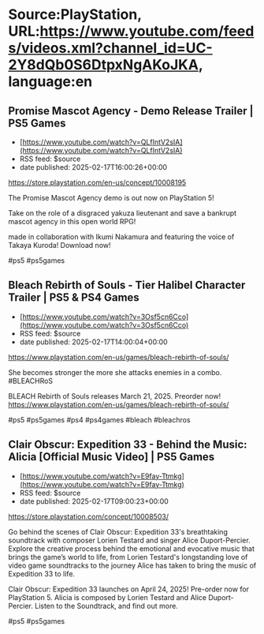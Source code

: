 # Source:PlayStation, URL:https://www.youtube.com/feeds/videos.xml?channel_id=UC-2Y8dQb0S6DtpxNgAKoJKA, language:en

## Promise Mascot Agency - Demo Release Trailer | PS5 Games
 - [https://www.youtube.com/watch?v=QLfIntV2sIA](https://www.youtube.com/watch?v=QLfIntV2sIA)
 - RSS feed: $source
 - date published: 2025-02-17T16:00:26+00:00

https://store.playstation.com/en-us/concept/10008195

The Promise Mascot Agency demo is out now on PlayStation 5!

Take on the role of a disgraced yakuza lieutenant and save a bankrupt mascot agency in this open world RPG!

made in collaboration with Ikumi Nakamura and featuring the voice of Takaya Kuroda! Download now!

#ps5 #ps5games

## Bleach Rebirth of Souls - Tier Halibel Character Trailer | PS5 & PS4 Games
 - [https://www.youtube.com/watch?v=3Osf5cn6Cco](https://www.youtube.com/watch?v=3Osf5cn6Cco)
 - RSS feed: $source
 - date published: 2025-02-17T14:00:04+00:00

https://www.playstation.com/en-us/games/bleach-rebirth-of-souls/

She becomes stronger the more she attacks enemies in a combo.
#BLEACHRoS

BLEACH Rebirth of Souls releases March 21, 2025. Preorder now! https://www.playstation.com/en-us/games/bleach-rebirth-of-souls/

#ps5 #ps5games #ps4 #ps4games #bleach #bleachros

## Clair Obscur: Expedition 33 - Behind the Music: Alicia [Official Music Video] | PS5 Games
 - [https://www.youtube.com/watch?v=E9fay-Ttmkg](https://www.youtube.com/watch?v=E9fay-Ttmkg)
 - RSS feed: $source
 - date published: 2025-02-17T09:00:23+00:00

https://store.playstation.com/concept/10008503/


Go behind the scenes of Clair Obscur: Expedition 33's breathtaking soundtrack with composer Lorien Testard and singer Alice Duport-Percier. Explore the creative process behind the emotional and evocative music that brings the game’s world to life, from Lorien Testard's longstanding love of video game soundtracks to the journey Alice has taken to bring the music of Expedition 33 to life.

Clair Obscur: Expedition 33 launches on April 24, 2025! Pre-order now for PlayStation 5.
Alicia is composed by Lorien Testard and Alice Duport-Percier.
Listen to the Soundtrack, and find out more.

#ps5 #ps5games


